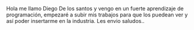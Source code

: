Hola me llamo Diego De los santos y vengo en un fuerte aprendizaje de programación, empezaré a subir mis trabajos para que los puedean ver y así poder insertarme en la industria.
Les envio saludos..



<!---
Diego-2021/Diego-2021 is a ✨ special ✨ repository because its `README.md` (this file) appears on your GitHub profile.
You can click the Preview link to take a look at your changes.
--->
